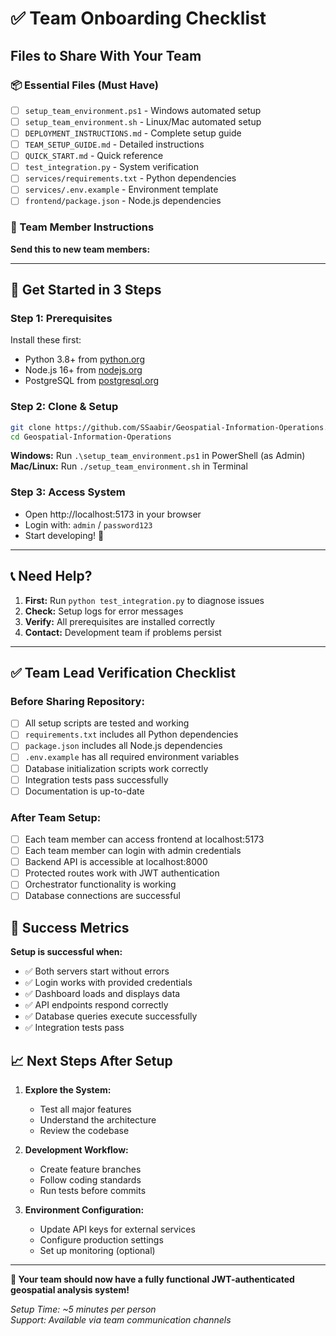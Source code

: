 # ✅ Team Onboarding Checklist

## Files to Share With Your Team

### 📦 Essential Files (Must Have)
- [ ] `setup_team_environment.ps1` - Windows automated setup
- [ ] `setup_team_environment.sh` - Linux/Mac automated setup  
- [ ] `DEPLOYMENT_INSTRUCTIONS.md` - Complete setup guide
- [ ] `TEAM_SETUP_GUIDE.md` - Detailed instructions
- [ ] `QUICK_START.md` - Quick reference
- [ ] `test_integration.py` - System verification
- [ ] `services/requirements.txt` - Python dependencies
- [ ] `services/.env.example` - Environment template
- [ ] `frontend/package.json` - Node.js dependencies

### 🚀 Team Member Instructions

**Send this to new team members:**

---

## 🎯 Get Started in 3 Steps

### Step 1: Prerequisites
Install these first:
- Python 3.8+ from [python.org](https://python.org)
- Node.js 16+ from [nodejs.org](https://nodejs.org)
- PostgreSQL from [postgresql.org](https://postgresql.org)

### Step 2: Clone & Setup
```bash
git clone https://github.com/SSaabir/Geospatial-Information-Operations.git
cd Geospatial-Information-Operations
```

**Windows:** Run `.\setup_team_environment.ps1` in PowerShell (as Admin)  
**Mac/Linux:** Run `./setup_team_environment.sh` in Terminal

### Step 3: Access System
- Open http://localhost:5173 in your browser
- Login with: `admin` / `password123`
- Start developing! 🎉

---

## 📞 Need Help?

1. **First:** Run `python test_integration.py` to diagnose issues
2. **Check:** Setup logs for error messages  
3. **Verify:** All prerequisites are installed correctly
4. **Contact:** Development team if problems persist

---

## ✅ Team Lead Verification Checklist

### Before Sharing Repository:
- [ ] All setup scripts are tested and working
- [ ] `requirements.txt` includes all Python dependencies
- [ ] `package.json` includes all Node.js dependencies  
- [ ] `.env.example` has all required environment variables
- [ ] Database initialization scripts work correctly
- [ ] Integration tests pass successfully
- [ ] Documentation is up-to-date

### After Team Setup:
- [ ] Each team member can access frontend at localhost:5173
- [ ] Each team member can login with admin credentials
- [ ] Backend API is accessible at localhost:8000
- [ ] Protected routes work with JWT authentication
- [ ] Orchestrator functionality is working
- [ ] Database connections are successful

## 🎯 Success Metrics

**Setup is successful when:**
- ✅ Both servers start without errors
- ✅ Login works with provided credentials
- ✅ Dashboard loads and displays data
- ✅ API endpoints respond correctly
- ✅ Database queries execute successfully
- ✅ Integration tests pass

## 📈 Next Steps After Setup

1. **Explore the System:**
   - Test all major features
   - Understand the architecture
   - Review the codebase

2. **Development Workflow:**
   - Create feature branches
   - Follow coding standards
   - Run tests before commits

3. **Environment Configuration:**
   - Update API keys for external services
   - Configure production settings
   - Set up monitoring (optional)

---

**🎉 Your team should now have a fully functional JWT-authenticated geospatial analysis system!**

*Setup Time: ~5 minutes per person*  
*Support: Available via team communication channels*